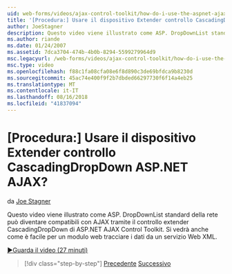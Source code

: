 ```yaml
---
uid: web-forms/videos/ajax-control-toolkit/how-do-i-use-the-aspnet-ajax-cascadingdropdown-control-extender
title: '[Procedura:] Usare il dispositivo Extender controllo CascadingDropDown ASP.NET AJAX? | Microsoft Docs'
author: JoeStagner
description: Questo video viene illustrato come ASP. DropDownList standard della rete può diventare compatibili con AJAX tramite il controllo extender CascadingDropDown dal controllo del codice AJAX di ASP.NET...
ms.author: riande
ms.date: 01/24/2007
ms.assetid: 7dca3704-474b-4b0b-8294-5599279964d9
msc.legacyurl: /web-forms/videos/ajax-control-toolkit/how-do-i-use-the-aspnet-ajax-cascadingdropdown-control-extender
msc.type: video
ms.openlocfilehash: f88c1fa08cfa08e6f8d890c3de69bfdca9b8230d
ms.sourcegitcommit: 45ac74e400f9f2b7dbded66297730f6f14a4eb25
ms.translationtype: MT
ms.contentlocale: it-IT
ms.lasthandoff: 08/16/2018
ms.locfileid: "41837094"
---
```

<a name="how-do-i-use-the-aspnet-ajax-cascadingdropdown-control-extender"></a>[Procedura:] Usare il dispositivo Extender controllo CascadingDropDown ASP.NET AJAX?
====================
da [Joe Stagner](https://github.com/JoeStagner)

Questo video viene illustrato come ASP. DropDownList standard della rete può diventare compatibili con AJAX tramite il controllo extender CascadingDropDown di ASP.NET AJAX Control Toolkit. Si vedrà anche come è facile per un modulo web tracciare i dati da un servizio Web XML.

[&#9654;Guarda il video (27 minuti)](https://channel9.msdn.com/Blogs/ASP-NET-Site-Videos/how-do-i-use-the-aspnet-ajax-cascadingdropdown-control-extender)

> [!div class="step-by-step"]
> [Precedente](how-do-i-get-started-with-the-aspnet-ajax-control-toolkit.md)
> [Successivo](how-do-i-use-the-aspnet-ajax-textboxwatermark-control-extender.md)
